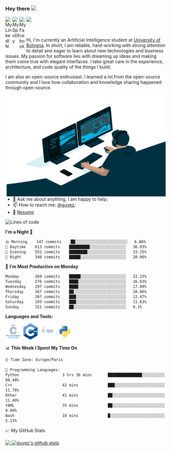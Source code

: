 ### Hey there <img src="https://media.giphy.com/media/hvRJCLFzcasrR4ia7z/giphy.gif" width="25px">
<a href="https://www.linkedin.com/in/simonegayedsaid/">
  <img align="left" alt="My LinkedIN" width="22px" src="https://raw.githubusercontent.com/peterthehan/peterthehan/master/assets/linkedin.svg" />
</a>
<a href="https://open.spotify.com/playlist/2SC7OsZrozfxmEQxZ2TDTl?si=Um_U5TV8Sn-VIjB5fMX8Qg">
  <img align="left" alt="My Spotify" width="22px" src="https://raw.githubusercontent.com/peterthehan/peterthehan/master/assets/spotify.svg" />
</a>
<a href="https://www.facebook.com/simone.gayed/">
  <img align="left" alt="My Facebook" width="22px" src="https://raw.githubusercontent.com/peterthehan/peterthehan/master/assets/facebook.svg" />
</a>

![](https://visitor-badge.glitch.me/badge?page_id=guyez.guyez)

<br />


Hi, I'm currently an Artificial Intelligence student at [University of Bologna](https://corsi.unibo.it/2cycle/artificial-intelligence). In short, I am reliable, hard-working with strong attention to detail and eager to learn about new technologies and business issues. My passion for software lies with dreaming up ideas and making them come true with elegant interfaces. I take great care in the experience, architecture, and code quality of the things I build.

I am also an open-source enthusiast. I learned a lot from the open-source community and I love how collaboration and knowledge sharing happened through open-source.

  <img align="right" alt="GIF" src="https://github.com/guyez/guyez/blob/5d6d48f2260e8cf3c14256d7ceb6ca1e43965aad/code.gif?raw=true" width="500" height="320"/>
  
- 💬 Ask me about anything, I am happy to help;
- 📫 How to reach me: [@guyez](https://www.linkedin.com/in/simonegayedsaid/);
- 📝 [Resume](https://drive.google.com/file/d/186ledj5PMY2damRWGpOrxYQZ2xSKjKD_/view)


<!--START_SECTION:waka-->
![Lines of code](https://img.shields.io/badge/From%20Hello%20World%20I%27ve%20Written-5.0%20million%20lines%20of%20code-blue)

**I'm a Night 🦉** 

```text
🌞 Morning    147 commits    ██░░░░░░░░░░░░░░░░░░░░░░░   8.86% 
🌆 Daytime    613 commits    █████████░░░░░░░░░░░░░░░░   36.93% 
🌃 Evening    552 commits    ████████░░░░░░░░░░░░░░░░░   33.25% 
🌙 Night      348 commits    █████░░░░░░░░░░░░░░░░░░░░   20.96%

```
📅 **I'm Most Productive on Monday** 

```text
Monday       369 commits    █████░░░░░░░░░░░░░░░░░░░░   22.23% 
Tuesday      276 commits    ████░░░░░░░░░░░░░░░░░░░░░   16.63% 
Wednesday    297 commits    ████░░░░░░░░░░░░░░░░░░░░░   17.89% 
Thursday     167 commits    ██░░░░░░░░░░░░░░░░░░░░░░░   10.06% 
Friday       207 commits    ███░░░░░░░░░░░░░░░░░░░░░░   12.47% 
Saturday     193 commits    ███░░░░░░░░░░░░░░░░░░░░░░   11.63% 
Sunday       151 commits    ██░░░░░░░░░░░░░░░░░░░░░░░   9.1%

```

**Languages and Tools:**  

<code><img height="50" src="https://raw.githubusercontent.com/github/explore/80688e429a7d4ef2fca1e82350fe8e3517d3494d/topics/c/c.png"></code>
<code><img height="50" src="https://raw.githubusercontent.com/github/explore/80688e429a7d4ef2fca1e82350fe8e3517d3494d/topics/cpp/cpp.png"></code>
<code><img height="50" src="https://raw.githubusercontent.com/github/explore/80688e429a7d4ef2fca1e82350fe8e3517d3494d/topics/java/java.png"></code>
<code><img height="50" src="https://raw.githubusercontent.com/github/explore/80688e429a7d4ef2fca1e82350fe8e3517d3494d/topics/python/python.png"></code>

📊 **This Week I Spent My Time On** 

```text
⌚︎ Time Zone: Europe/Paris

💬 Programming Languages: 
Python                   3 hrs 36 mins       ███████████████░░░░░░░░░░   60.48% 
C++                      42 mins             ███░░░░░░░░░░░░░░░░░░░░░░   11.78% 
Other                    41 mins             ██░░░░░░░░░░░░░░░░░░░░░░░   11.49% 
YAML                     35 mins             ██░░░░░░░░░░░░░░░░░░░░░░░   9.99% 
Bash                     18 mins             █░░░░░░░░░░░░░░░░░░░░░░░░   5.13%

```


<!--END_SECTION:waka-->

📈 My GitHub Stats

<a href="https://github.com/guyez/">
  <img align="center" src="https://github-readme-stats.vercel.app/api/top-langs/?username=guyez&hide=html" />
</a>
<a href="https://github.com/guyez/">
  <img align="center" src="https://github-readme-stats.vercel.app/api?username=guyez&count_private=true&show_icons=true&line_height=33" alt="guyez's github stats" />
</a>
